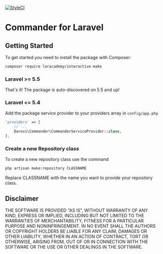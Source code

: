 [![StyleCI](https://github.styleci.io/repos/225050142/shield?branch=master)](https://github.styleci.io/repos/225050142)


# Commander for Laravel


## Getting Started

To get started you need to install the package with Composer:

```bash
composer require laracademy/interactive-make
```

### Laravel >= 5.5

That's it! The package is auto-discovered on 5.5 and up!

### Laravel <= 5.4

Add the package service provider to your providers array in `config/app.php`

```php
'providers' => [
    // ...
    Darovi\Commander\CommanderServiceProvider::class,
],
```

### Create a new Repository class

To create a new repository class use the command

```bash
php artisan make:repository CLASSNAME
```
 
 
 Replace CLASSNAME with the name you want to provide your repository class.

## Disclaimer

THE SOFTWARE IS PROVIDED "AS IS", WITHOUT WARRANTY OF ANY KIND, EXPRESS OR IMPLIED, INCLUDING BUT NOT LIMITED TO THE WARRANTIES OF MERCHANTABILITY, FITNESS FOR A PARTICULAR PURPOSE AND NONINFRINGEMENT. IN NO EVENT SHALL THE AUTHORS OR COPYRIGHT HOLDERS BE LIABLE FOR ANY CLAIM, DAMAGES OR OTHER LIABILITY, WHETHER IN AN ACTION OF CONTRACT, TORT OR OTHERWISE, ARISING FROM, OUT OF OR IN CONNECTION WITH THE SOFTWARE OR THE USE OR OTHER DEALINGS IN THE SOFTWARE.
